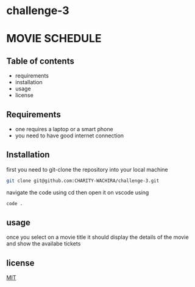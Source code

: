 # challenge-3
# MOVIE SCHEDULE

## Table of contents
* requirements
* installation
* usage
* license

## Requirements
* one requires a laptop or a smart phone
* you need to have good internet connection

## Installation
first you need to git-clone the repository into your local machine
```bash
git clone git@github.com:CHARITY-WACHIRA/challenge-3.git
```
navigate the code using cd then open it on vscode using
```bash
code .
```
## usage
once you select on a movie title it should display the details of the movie and show the availabe tickets 

## license
[MIT](https://choosealicense.com/licenses/mit/)
